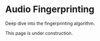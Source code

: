 # Audio Fingerprinting

Deep dive into the fingerprinting algorithm.

This page is under construction.